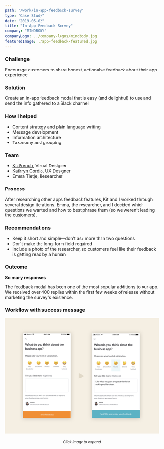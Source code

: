 ```yaml
---
path: "/work/in-app-feedback-survey"
type: "Case Study"
date: "2019-05-02"
title: "In-App Feedback Survey"
company: "MINDBODY"
companyLogo: ../company-logos/mindbody.jpg
featuredImage: ./app-feedback-featured.jpg
---
```


### Challenge

Encourage customers to share honest, actionable feedback about their app experience

### Solution

Create an in-app feedback modal that is easy (and delightful) to use and send the info gathered to a Slack channel

### How I helped

- Content strategy and plain language writing
- Message development
- Information architecture
- Taxonomy and grouping

### Team

- <a href="https://www.linkedin.com/in/kitfrench/" target="_blank">Kit French</a>, Visual Designer
- <a href="https://www.linkedin.com/in/katcordio/" target="_blank">Kathryn Cordio</a>, UX Designer
- Emma Tietje, Researcher

### Process

After researching other apps feedback features, Kit and I worked through several design iterations. Emma, the researcher, and I decided which questions we wanted and how to best phrase them (so we weren’t leading the customers).

### Recommendations

- Keep it short and simple—don’t ask more than two questions
- Don’t make the long-form field required
- Include a photo of the researcher, so customers feel like their feedback is getting read by a human

### Outcome

**So many responses**

The feedback modal has been one of the most popular additions to our app. We received over 400 replies within the first few weeks of release without marketing the survey's existence.

### Workflow with success message

![Workflow for in-app feedback survey](feedback-demo.png)

<center><small><em>Click image to expand</em></small></center>
